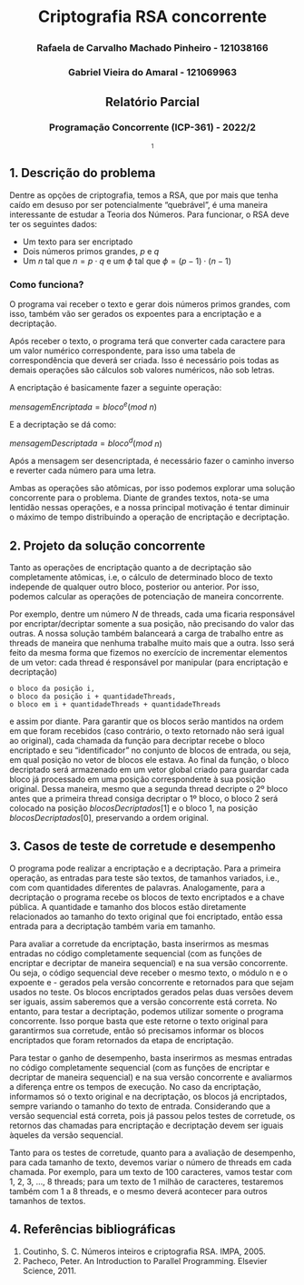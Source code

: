 <b><h1 align = "center"> Criptografia RSA concorrente</b>
<h3 align = "center">Rafaela de Carvalho Machado Pinheiro - 121038166 </h3>
<h3 align = "center"> Gabriel Vieira do Amaral - 121069963 </h3>

<h2 align = "center">Relatório Parcial</h>
<h3 align = "center">Programação Concorrente (ICP-361) - 2022/2</h3>
<div align = "center"><font size="-2">1</font></div>

<h2>1. Descrição do problema</h2>

Dentre as opções de criptografia, temos a RSA, que por mais que tenha caído em desuso por ser potencialmente “quebrável”, é uma maneira interessante de estudar a Teoria dos Números. Para funcionar, o RSA deve ter os seguintes dados: 
* Um texto para ser encriptado
* Dois números primos grandes, $p$ e $q$
* Um $n$ tal que $n=p \cdot q$ e um $\phi$ tal que $\phi=(p-1) \cdot (n-1)$

<h3>Como funciona?</h3>

O programa vai receber o texto e gerar dois números primos grandes, com isso, também vão ser gerados os expoentes para a encriptação e a decriptação. 

Após receber o texto, o programa terá que converter cada caractere para um valor numérico correspondente, para isso uma tabela de correspondência que deverá ser criada. Isso é necessário pois todas as demais operações são cálculos sob valores numéricos, não sob letras.  

A encriptação é basicamente fazer a seguinte operação: 

$mensagemEncriptada = bloco^e (mod$  $n)$

E a decriptação se dá como:

$mensagemDescriptada =  bloco^d (mod$  $n)$

Após a mensagem ser desencriptada, é necessário fazer o caminho inverso e reverter cada número para uma letra.

Ambas as operações são atômicas, por isso podemos explorar uma solução concorrente para o problema. Diante de grandes textos, nota-se uma lentidão nessas operações, e a nossa principal motivação é tentar diminuir o máximo de tempo distribuindo a operação de encriptação e decriptação. 


<h2>2. Projeto da solução concorrente</h2>
Tanto as operações de encriptação quanto a de decriptação são completamente atômicas, i.e, o cálculo de determinado bloco de texto independe de qualquer outro bloco, posterior ou anterior. Por isso, podemos calcular as operações de potenciação de maneira concorrente. 

Por exemplo, dentre um número $N$ de threads, cada uma ficaria responsável por encriptar/decriptar somente a sua posição, não precisando do valor das outras. A nossa solução também balanceará a carga de trabalho entre as threads de maneira que nenhuma trabalhe muito mais que a outra. Isso será feito da mesma forma que fizemos no exercício de incrementar elementos de um vetor: cada thread é responsável por manipular (para encriptação e decriptação)
~~~
o bloco da posição i, 
o bloco da posição i + quantidadeThreads, 
o bloco em i + quantidadeThreads + quantidadeThreads 
~~~

e assim por diante.
Para garantir que os blocos serão mantidos na ordem em que foram recebidos (caso contrário, o texto retornado não será igual ao original), cada chamada da função para decriptar recebe o bloco encriptado e seu “identificador” no conjunto de blocos de entrada, ou seja, em qual posição no vetor de blocos ele estava. Ao final da função, o bloco decriptado será armazenado em um vetor global criado para guardar cada bloco já processado em uma posição correspondente à sua posição original. Dessa maneira, mesmo que a segunda thread decripte o 2º bloco antes que a primeira thread consiga decriptar o 1º bloco, o bloco 2 será colocado na posição $blocosDecriptados[1]$ e o bloco 1, na posição $blocosDecriptados[0]$, preservando a ordem original.  
  

<h2>3. Casos de teste de corretude e desempenho</h2>
O programa pode realizar a encriptação e a decriptação. Para a primeira operação, as entradas para teste são textos, de tamanhos variados, i.e., com com quantidades diferentes de palavras. Analogamente, para a decriptação o programa recebe os blocos de texto encriptados e a chave pública. A quantidade e tamanho dos blocos estão diretamente relacionados ao tamanho do texto original que foi encriptado, então essa entrada para a decriptação também varia em tamanho.

Para avaliar a corretude da encriptação, basta inserirmos as mesmas entradas no código completamente sequencial (com as funções de encriptar e decriptar de maneira sequencial) e na sua versão concorrente. Ou seja, o código sequencial deve receber o mesmo texto, o módulo n e o expoente e - gerados pela versão concorrente e retornados para que sejam usados no teste. Os blocos encriptados gerados pelas duas versões devem ser iguais, assim saberemos que a versão concorrente está correta.
No entanto, para testar a decriptação, podemos utilizar somente o programa concorrente. Isso porque basta que este retorne o texto original para garantirmos sua corretude, então só precisamos informar os blocos encriptados que foram retornados da etapa de encriptação.

Para testar o ganho de desempenho, basta inserirmos as mesmas entradas no código completamente sequencial (com as funções de encriptar e decriptar de maneira sequencial) e na sua versão concorrente e avaliarmos a diferença entre os tempos de execução. No caso da encriptação, informamos só o texto original e na decriptação, os blocos já encriptados, sempre variando o tamanho do texto de entrada. Considerando que a versão sequencial está correta, pois já passou pelos testes de corretude, os retornos das chamadas para encriptação e decriptação devem ser iguais àqueles da versão sequencial.

Tanto para os testes de corretude, quanto para a avaliação de desempenho, para cada tamanho de texto, devemos variar o número de threads em cada chamada. Por exemplo, para um texto de 100 caracteres, vamos testar com 1, 2, 3, …, 8 threads; para um texto de 1 milhão de caracteres, testaremos também com 1 a 8 threads, e o mesmo deverá acontecer para outros tamanhos de textos.

<h2>4. Referências bibliográficas</h2>

1. Coutinho, S. C. Números inteiros e criptografia RSA. IMPA, 2005.
2. Pacheco, Peter. An Introduction to Parallel Programming. Elsevier Science, 2011.
